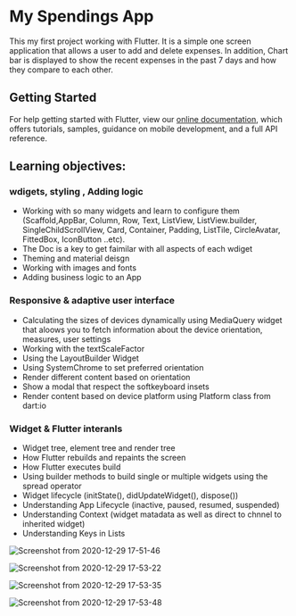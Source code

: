 # My Spendings App

This my first project working with Flutter. It is a simple one screen application that allows a user to add and delete expenses. In addition, Chart bar is displayed to show the recent expenses in the past 7 days and how they compare to each other. 


## Getting Started

For help getting started with Flutter, view our
[online documentation](https://flutter.dev/docs), which offers tutorials,
samples, guidance on mobile development, and a full API reference.

## Learning objectives: 
### wdigets, styling , Adding logic 
- Working with so many widgets and learn to configure them (Scaffold,AppBar, Column, Row, Text, ListView, ListView.builder, SingleChildScrollView, Card, Container, Padding, ListTile, CircleAvatar, FittedBox, IconButton ..etc). 
- The Doc is a key to get faimilar with all aspects of each wdiget 
- Theming and material deisgn 
- Working with images and fonts 
- Adding business logic to an App

### Responsive & adaptive user interface 
- Calculating the sizes of devices dynamically using MediaQuery widget that aloows you to fetch information about the device orientation, measures, user settings
- Working with the textScaleFactor 
- Using the LayoutBuilder Widget 
- Using SystemChrome to set preferred orientation 
- Render different content based on orientation 
- Show a modal that respect the softkeyboard insets
- Render content based on device platform using Platform class from dart:io

### Widget & Flutter interanls 
- Widget tree, element tree and render tree 
- How Flutter rebuilds and repaints the screen
- How Flutter executes build 
- Using builder methods to build single or multiple widgets using the spread operator
- Widget lifecycle (initState(), didUpdateWidget(), dispose()) 
- Understanding App Lifecycle (inactive, paused, resumed, suspended)
- Understanding Context (widget matadata as well as direct to chnnel to inherited widget)
- Understanding Keys in Lists


![Screenshot from 2020-12-29 17-51-46](https://user-images.githubusercontent.com/32111609/103331919-05260800-4a36-11eb-987c-907f663162d6.png)

![Screenshot from 2020-12-29 17-53-22](https://user-images.githubusercontent.com/32111609/103332025-81b8e680-4a36-11eb-947c-4d0371164e17.png)

![Screenshot from 2020-12-29 17-53-35](https://user-images.githubusercontent.com/32111609/103332033-867d9a80-4a36-11eb-84c6-42dc2a74927e.png)

![Screenshot from 2020-12-29 17-53-48](https://user-images.githubusercontent.com/32111609/103332039-88475e00-4a36-11eb-883e-580da52ce019.png)
